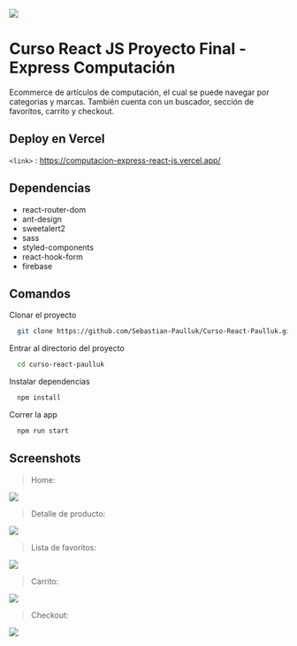 ![](https://i.ibb.co/7NchXsf/logo-wall.png)

# Curso React JS Proyecto Final - Express Computación

Ecommerce de artículos de computación, el cual se puede navegar por categorias y marcas. También cuenta con un buscador, sección de favoritos, carrito y checkout.

## Deploy en Vercel

`<link>` : <https://computacion-express-react-js.vercel.app/>

## Dependencias

- react-router-dom
- ant-design
- sweetalert2
- sass
- styled-components
- react-hook-form
- firebase

## Comandos


Clonar el proyecto
```bash
  git clone https://github.com/Sebastian-Paulluk/Curso-React-Paulluk.git
```

Entrar al directorio del proyecto
```bash
  cd curso-react-paulluk
```

Instalar dependencias
```bash
  npm install
```

Correr la app
```bash
  npm run start
```


## Screenshots


> Home:

![](https://i.ibb.co/5FfZRTH/home.png)

> Detalle de producto:

![](https://i.ibb.co/k24S0Pc/item-Detail.png)

> Lista de favoritos:

![](https://i.ibb.co/zZCVDr8/wishList.png)

> Carrito:

![](https://i.ibb.co/xD5WP3y/Cart.png)

>Checkout:

![](https://i.ibb.co/c1RxK6d/Checkout.png)

